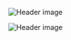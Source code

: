 ![Header image](https://raw.githubusercontent.com/codegaws/Misimagenes/main/foto.jpg)

![Header image](https://raw.githubusercontent.com/codegaws/Misimagenes/main/foto.jpg)
